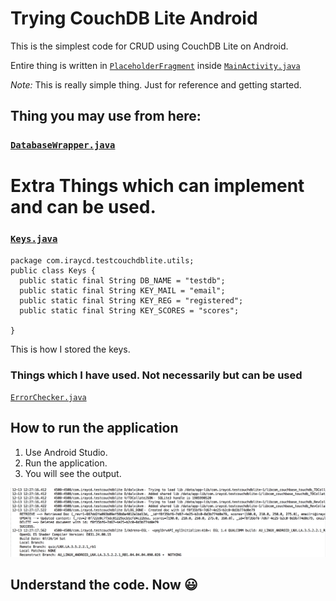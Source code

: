 # Trying CouchDB Lite Android

This is the simplest code for CRUD using CouchDB Lite on Android.

Entire thing is written in [`PlaceholderFragment`](app/src/main/java/com/iraycd/testcouchdblite/MainActivity.java#L68) inside
[`MainActivity.java`](app/src/main/java/com/iraycd/testcouchdblite/MainActivity.java)


*Note:* This is really simple thing. Just for reference and getting started.

## Thing you may use from here:

### [`DatabaseWrapper.java`](app/src/main/java/com/iraycd/testcouchdblite/models/DatabaseWrapper.java)


# Extra Things which can implement and can be used.

### [`Keys.java`](app/src/main/java/com/iraycd/testcouchdblite/utils/Keys.java`)

    package com.iraycd.testcouchdblite.utils;
    public class Keys {
      public static final String DB_NAME = "testdb";
      public static final String KEY_MAIL = "email";
      public static final String KEY_REG = "registered";
      public static final String KEY_SCORES = "scores";

    }


This is how I stored the keys.

### Things which I have used. Not necessarily but can be used

[`ErrorChecker.java`](app/src/main/java/com/iraycd/testcouchdblite/utils/ErrorChecker.java)


## How to run the application
1. Use Android Studio.
2. Run the application.
3. You will see the output.

![](img/screen_shot.png)

## Understand the code. Now :smiley:
